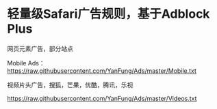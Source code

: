 # 轻量级Safari广告规则，基于Adblock Plus

网页元素广告，部分站点

Mobile Ads：https://raw.githubusercontent.com/YanFung/Ads/master/Mobile.txt

视频片头广告，搜狐，芒果，优酷，腾讯，乐视

https://raw.githubusercontent.com/YanFung/Ads/master/Videos.txt

